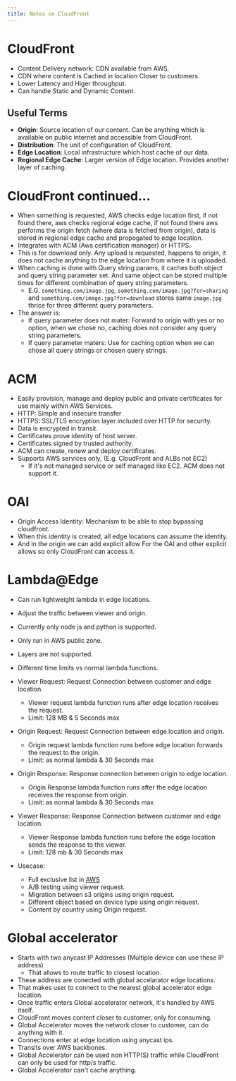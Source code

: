 ```yaml
---
title: Notes on CloudFront
---
```


# CloudFront
- Content Delivery network: CDN available from AWS.
- CDN where content is Cached in location Closer to customers.
- Lower Latency and Higer throughput.
- Can handle Static and Dynamic Content.


## Useful Terms
- **Origin**: Source location of our content. Can be anything which is available on public internet and accessible from CloudFront.
- **Distribution**: The unit of configuration of CloudFront.
- **Edge Location**: Local infrastructure which host cache of our data.
- **Regional Edge Cache**: Larger version of Edge location. Provides another layer of caching.

# CloudFront continued...
- When something is requested, AWS checks edge location first, if not found there, aws checks regional edge cache, if not found there aws performs the origin fetch (where data is fetched from origin), data is stored in regional edge cache and propogated to edge location.
- Integrates with ACM (Aws certification manager) or HTTPS.
- This is for download only. Any upload is requested, happens to origin, it does not cache anything to the edge location from where it is uploaded.
- When caching is done with Query string params, it caches both object and query string parameter set. And same object can be stored multiple times for different combination of query string parameters.
    - E.G. `something.com/image.jpg`, `something.com/image.jpg?for=sharing` and `something.com/image.jpg?for=download` stores same `image.jpg` thrice for three different query parameters.
- The answer is:
    - If query parameter does not mater: Forward to origin with yes or no option, when we chose no, caching does not consider any query string parameters.
    - If query parameter maters: Use for caching option when we can chose all query strings or chosen query strings.

# ACM
- Easily provision, manage and deploy public and private certificates for use mainly within AWS Services.
- HTTP: Simple and insecure transfer
- HTTPS: SSL/TLS encryption layer included over HTTP for security.
- Data is encrypted in transit.
- Certificates prove identity of host server.
- Certificates signed by trusted authority.
- ACM can create, renew and deploy certificates. 
- Supports AWS services only, (E.g. CloudFront and ALBs not EC2)
    - If it's not managed service or self managed like EC2. ACM does not support it.

# OAI
- Origin Access Identity: Mechanism to be able to stop bypassing cloudfront. 
- When this identity is created, all edge locations can assume the identity.
- And in the origin we can add explicit allow For the OAI and other explicit allows so only CloudFront can access it.

# Lambda@Edge
- Can run lightweight lambda in edge locations.
- Adjust the traffic between viewer and origin.
- Currently only node js and python is supported.
- Only run in AWS public zone.
- Layers are not supported.
- Different time limits vs normal lambda functions.
- Viewer Request: Request Connection between customer and edge location.
    - Viewer request lambda function runs after edge location receives the request.
    - Limit: 128 MB & 5 Seconds max
- Origin Request: Request Connection between edge location and origin.
    - Origin request lambda function runs before edge location forwards the request to the origin.
    - Limit: as normal lambda & 30 Seconds max
- Origin Response: Response connection between origin to edge location.
    - Origin Response lambda function runs after the edge location receives the response from origin.
    - Limit: as normal lambda & 30 Seconds max
- Viewer Response: Response Connection between customer and edge location.
    - Viewer Response lambda function runs before the edge location sends the response to the viewer.
    - Limit: 128 mb & 30 Seconds max

- Usecase:
    - Full exclusive list in [AWS](https://docs.aws.amazon.com/AmazonCloudFront/latest/DeveloperGuide/lambda-examples.html#lambda-examples-redirecting-examples)
    - A/B testing using viewer request.
    - Migration between s3 origins using origin request.
    - Different object based on device type using origin request.
    - Content by country using Origin request.

# Global accelerator
- Starts with two anycast IP Addresses (Multiple device can use these IP address)
    - That allows to route traffic to closest location.
- These address are conected with global accelarator edge locations.
- That makes user to connect to the nearest global accelerator edge location.
- Once traffic enters Global accelerator network, it's handled by AWS itself.
- CloudFront moves content closer to customer, only for consuming.
- Global Accelerator moves the network closer to customer, can do anything with it.
- Connections enter at edge location using anycast ips.
- Transits over AWS backbones. 
- Global Accelerator can be used non HTTP(S) traffic while CloudFront can only be used for  http/s traffic.
- Global Accelerator can't cache anything.

